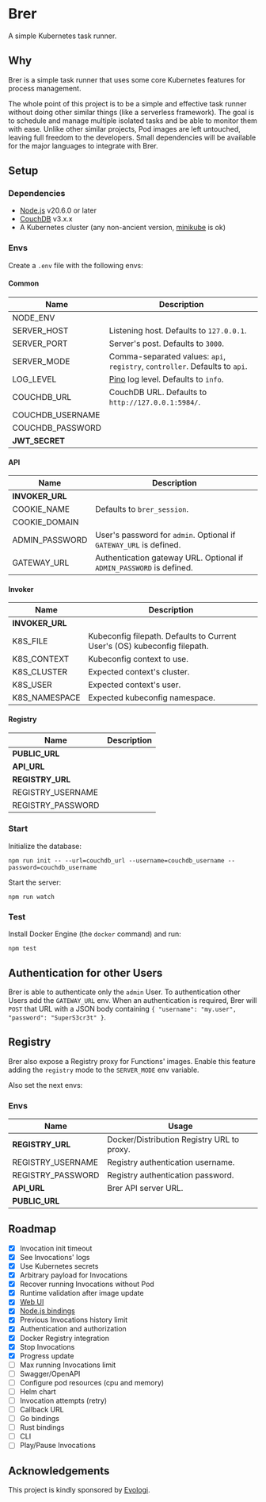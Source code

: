 # Brer

A simple Kubernetes task runner.

## Why

Brer is a simple task runner that uses some core Kubernetes features for process management.

The whole point of this project is to be a simple and effective task runner without doing other similar things (like a serverless framework). The goal is to schedule and manage multiple isolated tasks and be able to monitor them with ease. Unlike other similar projects, Pod images are left untouched, leaving full freedom to the developers. Small dependencies will be available for the major languages to integrate with Brer.

## Setup

### Dependencies

- [Node.js](https://nodejs.org/) v20.6.0 or later
- [CouchDB](https://couchdb.apache.org/) v3.x.x
- A Kubernetes cluster (any non-ancient version, [minikube](https://minikube.sigs.k8s.io/docs/) is ok)

### Envs

Create a `.env` file with the following envs:

#### Common

| Name              | Description
| ----------------- | -----------------
| NODE_ENV          |
| SERVER_HOST       | Listening host. Defaults to `127.0.0.1`.
| SERVER_PORT       | Server's post. Defaults to `3000`.
| SERVER_MODE       | Comma-separated values: `api`, `registry`, `controller`. Defaults to `api`.
| LOG_LEVEL         | [Pino](https://github.com/pinojs/pino) log level. Defaults to `info`.
| COUCHDB_URL       | CouchDB URL. Defaults to `http://127.0.0.1:5984/`.
| COUCHDB_USERNAME  |
| COUCHDB_PASSWORD  |
| **JWT_SECRET**    |

#### API

| Name              | Description
| ----------------- | -----------------
| **INVOKER_URL**   |
| COOKIE_NAME       | Defaults to `brer_session`.
| COOKIE_DOMAIN     |
| ADMIN_PASSWORD    | User's password for `admin`. Optional if `GATEWAY_URL` is defined.
| GATEWAY_URL       | Authentication gateway URL. Optional if `ADMIN_PASSWORD` is defined.

#### Invoker

| Name              | Description
| ----------------- | -----------------
| **INVOKER_URL**   |
| K8S_FILE          | Kubeconfig filepath. Defaults to Current User's (OS) kubeconfig filepath.
| K8S_CONTEXT       | Kubeconfig context to use.
| K8S_CLUSTER       | Expected context's cluster.
| K8S_USER          | Expected context's user.
| K8S_NAMESPACE     | Expected kubeconfig namespace.

#### Registry

| Name              | Description
| ----------------- | -----------------
| **PUBLIC_URL**    |
| **API_URL**       |
| **REGISTRY_URL**  |
| REGISTRY_USERNAME |
| REGISTRY_PASSWORD |

### Start

Initialize the database:

```
npm run init -- --url=couchdb_url --username=couchdb_username --password=couchdb_username
```

Start the server:

```
npm run watch
```

### Test

Install Docker Engine (the `docker` command) and run:

```
npm test
```

## Authentication for other Users

Brer is able to authenticate only the `admin` User. To authentication other Users add the `GATEWAY_URL` env. When an authentication is required, Brer will `POST` that URL with a JSON body containing `{ "username": "my.user", "password": "SuperS3cr3t" }`.

## Registry

Brer also expose a Registry proxy for Functions' images. Enable this feature adding the `registry` mode to the `SERVER_MODE` env variable.

Also set the next envs:

### Envs

| Name              | Usage
| ----------------- | -----------------
| **REGISTRY_URL**  | Docker/Distribution Registry URL to proxy.
| REGISTRY_USERNAME | Registry authentication username.
| REGISTRY_PASSWORD | Registry authentication password.
| **API_URL**       | Brer API server URL.
| **PUBLIC_URL**    |

## Roadmap

- [x] Invocation init timeout
- [x] See Invocations' logs
- [x] Use Kubernetes secrets
- [x] Arbitrary payload for Invocations
- [x] Recover running Invocations without Pod
- [x] Runtime validation after image update
- [x] [Web UI](https://github.com/brer/brer-web)
- [x] [Node.js bindings](https://github.com/brer/brer-nodejs)
- [x] Previous Invocations history limit
- [x] Authentication and authorization
- [x] Docker Registry integration
- [x] Stop Invocations
- [x] Progress update
- [ ] Max running Invocations limit
- [ ] Swagger/OpenAPI
- [ ] Configure pod resources (cpu and memory)
- [ ] Helm chart
- [ ] Invocation attempts (retry)
- [ ] Callback URL
- [ ] Go bindings
- [ ] Rust bindings
- [ ] CLI
- [ ] Play/Pause Invocations

## Acknowledgements

This project is kindly sponsored by [Evologi](https://evologi.it/).
